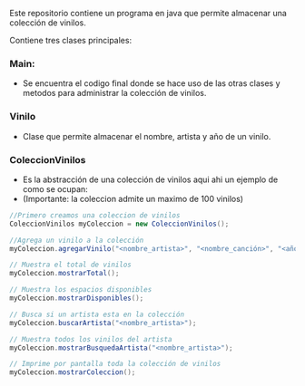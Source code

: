 Este repositorio contiene un programa en java que permite almacenar una colección de vinilos.  

Contiene tres clases principales: 
  
### Main:
- Se encuentra el codigo final donde se hace uso de las otras clases y metodos para administrar la colección de vinilos.

### Vinilo
- Clase que permite almacenar el nombre, artista y año de un vinilo.

### ColeccionVinilos  
- Es la abstracción de una colección de vinilos aqui ahi un ejemplo de como se ocupan: 
- (Importante: la coleccion admite un maximo de 100 vinilos)
```java
//Primero creamos una coleccion de vinilos
ColeccionVinilos myColeccion = new ColeccionVinilos();

//Agrega un vinilo a la colección
myColeccion.agregarVinilo("<nombre_artista>", "<nombre_canción>", "<año_lanzamiento>");

// Muestra el total de vinilos
myColeccion.mostrarTotal();

// Muestra los espacios disponibles
myColeccion.mostrarDisponibles();

// Busca si un artista esta en la colección
myColeccion.buscarArtista("<nombre_artista>");

// Muestra todos los vinilos del artista
myColeccion.mostrarBusquedaArtista("<nombre_artista>");

// Imprime por pantalla toda la colección de vinilos
myColeccion.mostrarColeccion();
```

 